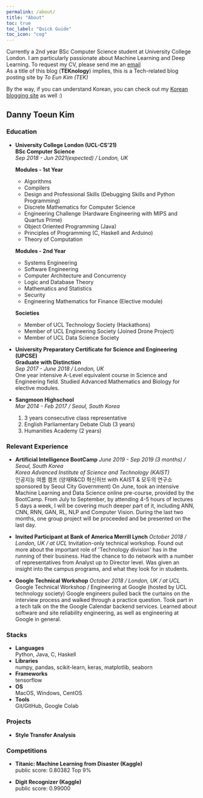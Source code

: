 ```yaml
---
permalink: /about/
title: "About"
toc: true
toc_label: "Quick Guide"
toc_icon: "cog"
---
```

Currently a 2nd year BSc Computer Science student at University College London.
I am particularly passionate about Machine Learning and Deep Learning.
To request my CV, please send me an [email](mailto:dannykim153@gmail.com)
<br/>
As a title of this blog (**TEKnology**) implies, this is a Tech-related blog posting site by *To Eun Kim (TEK)*  

By the way, if you can understand Korean, you can check out my [Korean blogging site](https://teknology.tistory.com) as well :)

## Danny Toeun Kim

### Education

* **University College London (UCL-CS'21)**  
  **BSc Computer Science**  
  *Sep 2018 - Jun 2021(expected) / London, UK*
  
  **Modules - 1st Year**
  - Algorithms
  - Compilers
  - Design and Professional Skills (Debugging Skills and Python Programming)
  - Discrete Mathematics for Computer Science
  - Engineering Challenge (Hardware Engineering with MIPS and Quartus Prime)
  - Object Oriented Programming (Java)
  - Principles of Programming (C, Haskell and Arduino)
  - Theory of Computation
  
  **Modules - 2nd Year**
  - Systems Engineering
  - Software Engineering
  - Computer Architecture and Concurrency
  - Logic and Database Theory
  - Mathematics and Statistics
  - Security
  - Engineering Mathematics for Finance (Elective module)
  
  **Societies**
  - Member of UCL Technology Society (Hackathons)
  - Member of UCL Engineering Society (Joined Drone Project)
  - Member of UCL Data Science Society

* **University Preparatory Certificate for Science and Engineering (UPCSE)**  
  **Graduate with Distinction**  
  *Sep 2017 - June 2018 / London, UK*  
  One year intensive A-Level equivalent course in Science and Engineering field.
  Studied Advanced Mathematics and Biology for elective modules.

* **Sangmoon Highschool**   
  *Mar 2014 - Feb 2017 / Seoul, South Korea*  
  1. 3 years consecutive class representative
  2. English Parliamentary Debate Club (3 years)
  3. Humanities Academy (2 years)


### Relevant Experience
* **Artificial Intelligence BootCamp**
  *June 2019 - Sep 2019 (3 months) / Seoul, South Korea*  
  *Korea Advanced Institute of Science and Technology (KAIST)*  
  인공지능 여름 캠프 (양재R&CD 혁신허브 with KAIST & 모두의 연구소 sponsored by Seoul City Government)
  On June, took an intensive Machine Learning and Data Science online pre-course, provided by the BootCamp.
  From July to September, by attending 4-5 hours of lectures 5 days a week, I will be covering much deeper part of it, 
  including ANN, CNN, RNN, GAN, RL, NLP and Computer Vision. 
  During the last two months, one group project will be proceeded and be presented on the last day.

* **Invited Participant at Bank of America Merrill Lynch**
  *October 2018 / London, UK / at UCL*
  Invitation-only technical workshop.
  Found out more about the important role of 'Technology division' has in the running of their business. 
  Had the chance to do network with a number of representatives from Analyst up to Director level. 
  Was given an insight into the campus programs, and what they look for in students.

* **Google Technical Workshop**
  *October 2018 / London, UK / at UCL*
  Google Technical Workshop / Engineering at Google (hosted by UCL technology society)
  Google engineers pulled back the curtains on the interview process and walked through a practice question. 
  Took part in a tech talk on the the Google Calendar backend services. Learned about software and site reliability engineering, 
  as well as engineering at Google in general. 

### Stacks
* **Languages**    
    Python, Java, C, Haskell
* **Libraries**  
    numpy, pandas, scikit-learn, keras, matplotlib, seaborn
* **Frameworks**  
    tensorflow
* **OS**  
    MacOS, Windows, CentOS
* **Tools**  
    Git/GitHub, Google Colab

### Projects
* **Style Transfer Analysis**  
  <!-- blah blah -->

### Competitions
* **Titanic: Machine Learning from Disaster (Kaggle)**  
  public score: 0.80382
  Top 9%

* **Digit Recognizer (Kaggle)**  
  public score: 0.99000
